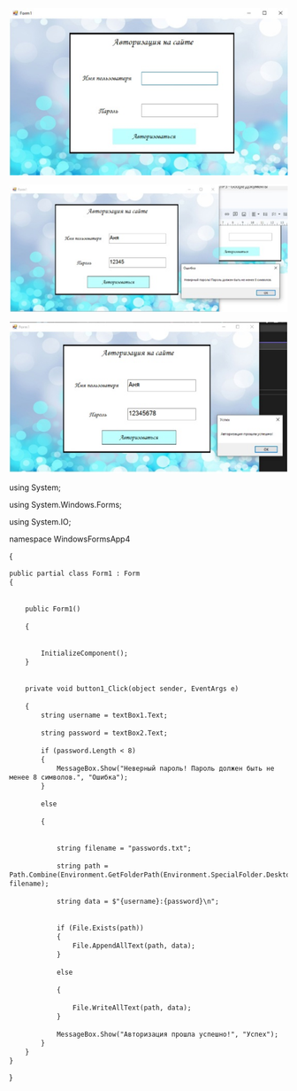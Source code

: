 ![screenshot](2_1.jpg)

![screenshot](2_2.jpg)

![screenshot](2_3.jpg)




using System;

using System.Windows.Forms;

using System.IO;


namespace WindowsFormsApp4

{

    public partial class Form1 : Form
    {
	
        
        public Form1()
		
        {
		
            
			InitializeComponent();
        }
		

        private void button1_Click(object sender, EventArgs e)
		
        {
            string username = textBox1.Text;
			
            string password = textBox2.Text;

            if (password.Length < 8)
            {
                MessageBox.Show("Неверный пароль! Пароль должен быть не менее 8 символов.", "Ошибка");
            }
			
            else
			
            {
			
                
                string filename = "passwords.txt"; 
				
                string path = Path.Combine(Environment.GetFolderPath(Environment.SpecialFolder.Desktop), filename);
				
                string data = $"{username}:{password}\n"; 

                
                if (File.Exists(path))
                {
                    File.AppendAllText(path, data);
                }
				
                else
				
                {
				
                    File.WriteAllText(path, data); 
                }

                MessageBox.Show("Авторизация прошла успешно!", "Успех");
            }
        }
    }
}
